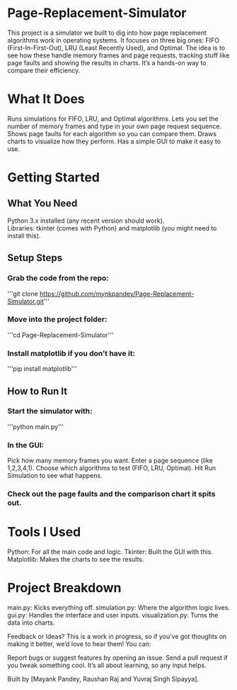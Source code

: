 # Page-Replacement-Simulator
This project is a simulator we built to dig into how page replacement algorithms work in operating systems. It focuses on three big ones: FIFO (First-In-First-Out), LRU (Least Recently Used), and Optimal. The idea is to see how these handle memory frames and page requests, tracking stuff like page faults and showing the results in charts. It’s a hands-on way to compare their efficiency.
# What It Does
Runs simulations for FIFO, LRU, and Optimal algorithms.
Lets you set the number of memory frames and type in your own page request sequence.
Shows page faults for each algorithm so you can compare them.
Draws charts to visualize how they perform.
Has a simple GUI to make it easy to use.
# Getting Started
## What You Need
Python 3.x installed (any recent version should work).  
Libraries: tkinter (comes with Python) and matplotlib (you might need to install this).
## Setup Steps
###  Grab the code from the repo:
'''git clone https://github.com/mynkpandey/Page-Replacement-Simulator.git'''
### Move into the project folder:
'''cd Page-Replacement-Simulator'''
### Install matplotlib if you don’t have it:
'''pip install matplotlib'''
## How to Run It
### Start the simulator with:
'''python main.py'''
### In the GUI:
Pick how many memory frames you want.
Enter a page sequence (like 1,2,3,4,1).
Choose which algorithms to test (FIFO, LRU, Optimal).
Hit Run Simulation to see what happens.
### Check out the page faults and the comparison chart it spits out.
# Tools I Used
Python: For all the main code and logic.
Tkinter: Built the GUI with this.
Matplotlib: Makes the charts to see the results.
# Project Breakdown
main.py: Kicks everything off.
simulation.py: Where the algorithm logic lives.
gui.py: Handles the interface and user inputs.
visualization.py: Turns the data into charts.

Feedback or Ideas?
This is a work in progress, so if you’ve got thoughts on making it better, we’d love to hear them! You can:

Report bugs or suggest features by opening an issue.
Send a pull request if you tweak something cool.
It’s all about learning, so any input helps.

Built by [Mayank Pandey, Raushan Raj and Yuvraj Singh Sipayya].
